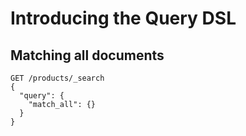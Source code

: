 # Introducing the Query DSL

## Matching all documents

```
GET /products/_search
{
  "query": {
    "match_all": {}
  }
}
```